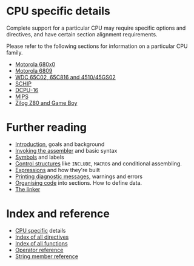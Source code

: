 # CPU specific details

Complete support for a particular CPU may require specific options and directives, and have certain section alignment requirements.

Please refer to the following sections for information on a particular CPU family.

* [Motorola 680x0](Cpu68k.md)
* [Motorola 6809](Cpu6809.md)
* [WDC 65C02, 65C816 and 4510/45GS02](Cpu6502.md)
* [SCHIP](CpuCHIP.md)
* [DCPU-16](CpuDCPU.md)
* [MIPS](CpuMIPS.md)
* [Zilog Z80 and Game Boy](CpuZ80.md)


# Further reading
* [Introduction](Introduction.md), goals and background
* [Invoking the assembler](Assembler.md) and basic syntax
* [Symbols](Symbols.md) and labels
* [Control structures](ControlStructures.md) like ```INCLUDE```, ```MACRO```s and conditional assembling.
* [Expressions](Expressions.md) and how they're built
* [Printing diagnostic messages](Diagnostics.md), warnings and errors
* [Organising code](OrganisingCode.md) into sections. How to define data.
* [The linker](Linker.md)

# Index and reference
* [CPU specific](CpuSpecifics.md) details
* [Index of all directives](IndexDirectives.md)
* [Index of all functions](IndexFunctions.md)
* [Operator reference](ReferenceOperators.md)
* [String member reference](ReferenceStringMembers.md)
